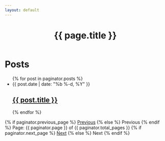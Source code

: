 ```yaml
---
layout: default
---
```


<div class="post">

  <header class="post-header">
    <h1 class="post-title">{{ page.title }}</h1>
  </header>

  <div class="home">
    <div class="blogposts">
      <h1 class="page-heading">Posts</h1>
      <ul class="post-list">
        {% for post in paginator.posts %}
        <li>
          <span class="post-meta">{{ post.date | date: "%b %-d, %Y" }}</span>
          <h2>
            <a class="post-link" href="{{ post.url | prepend: site.baseurl }}">{{ post.title }}</a>
          </h2>
        </li>
        {% endfor %}
      </ul>
    </div>
    </div>
    <div class="pagination">
  {% if paginator.previous_page %}
    <a href="{{ paginator.previous_page_path }}" class="previous">Previous</a>
  {% else %}
    <span class="previous">Previous</span>
  {% endif %}
  <span class="page_number ">Page: {{ paginator.page }} of {{ paginator.total_pages }}</span>
  {% if paginator.next_page %}
    <a href="{{ paginator.next_page_path }}" class="next">Next</a>
  {% else %}
    <span class="next ">Next</span>
  {% endif %}
</div>
